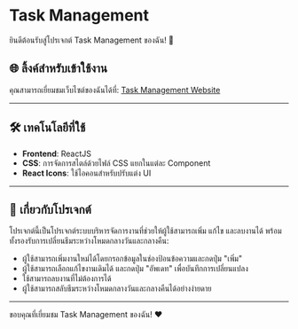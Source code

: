 # Task Management

ยินดีต้อนรับสู่โปรเจกต์ Task Management ของฉัน! 🎥

## 🌐 ลิ้งค์สำหรับเข้าใช้งาน
คุณสามารถเยี่ยมชมเว็บไซต์ของฉันได้ที่:
[Task Management Website](https://sroysawan-react-task.netlify.app/)

---

## 🛠 เทคโนโลยีที่ใช้
- **Frontend**: ReactJS
- **CSS**: การจัดการสไตล์ด้วยไฟล์ CSS แยกในแต่ละ Component
- **React Icons**: ใช้ไอคอนสำหรับปรับแต่ง UI  

---

## 📖 เกี่ยวกับโปรเจกต์
โปรเจกต์นี้เป็นโปรเจกต์ระบบบริหารจัดการงานที่ช่วยให้ผู้ใช้สามารถเพิ่ม แก้ไข และลบงานได้ พร้อมทั้งรองรับการเปลี่ยนธีมระหว่างโหมดกลางวันและกลางคืน:  
- ผู้ใช้สามารถเพิ่มงานใหม่ได้โดยกรอกข้อมูลในช่องป้อนข้อความและกดปุ่ม "เพิ่ม" 
- ผู้ใช้สามารถเลือกแก้ไขงานเดิมได้ และกดปุ่ม "อัพเดท" เพื่อบันทึกการเปลี่ยนแปลง  
- ใช้สามารถลบงานที่ไม่ต้องการได้
- ผู้ใช้สามารถสลับธีมระหว่างโหมดกลางวันและกลางคืนได้อย่างง่ายดาย  

---

ขอบคุณที่เยี่ยมชม Task Management ของฉัน! ❤️
